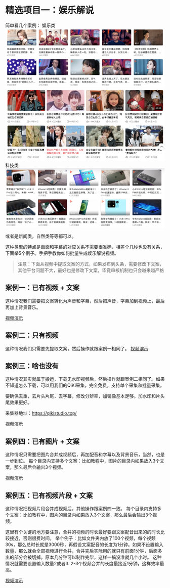 # 精选项目一：娱乐解说

简单看几个案例：
娱乐类
![enter image description here](1_recreationExplan.assets/192128_61d8cd55_1093073.png "屏幕截图.png")
![enter image description here](1_recreationExplan.assets/192138_89a02916_1093073.png "屏幕截图.png")
科技类
![enter image description here](1_recreationExplan.assets/192148_00b245a7_1093073.png "屏幕截图.png")


或者是新闻类，自然类等等都可以。

这种类型的特点是画面和字幕的对应关系不需要很准确，相差个几秒也没有关系，下面举5个例子。手把手教你如何批量生成娱乐解说视频。

> 注意：下面从视频中提取文案的方式，如果发布到头条，需要修改下文案，其他平台问题不大，最好也是修改下文案，毕竟审核机制也只会越来越严格

## 案例一：已有视频 + 文案

这种情况我们需要把文案转化为声音和字幕，然后把声音，字幕加到视频上，最后再加上背景音乐。

[视频演示]()


## 案例二：只有视频

这种情况我们只需要先提取文案，然后操作就跟案例一相同了。
[视频演示]()

## 案例三：啥也没有

这种情况其实就属于搬运，下载无水印视频后，然后操作就跟案例二相同了。如果不知道怎么下载，可以用我们的QiKi采集，完全免费，支持单个采集和批量采集。

要确保去重，去片头片尾，去字幕，修改分辨率，加镜像基本足够。加水印和片头尾效果更好。

采集器地址：https://qikistudio.top/

[视频演示]()

## 案例四：已有图片 + 文案

这种情况只需要把图片合并成视频后，再加配音和字幕以及背景音乐，当然，也是一步到位。
每个目录内支持多个文案：比如教程中，图片的目录内如果放入3个文案，那么最后会输出3个视频。

[视频演示]()


## 案例五：已有视频片段 + 文案

这种情况把视频片段合并成视频后，其他操作跟案例四一致。
每个目录内支持多个文案：比如教程中，图片的目录内如果放入3个文案，那么最后会输出3个视频。

这里有个关键的地方要注意，合并的视频的时长最好要跟文案配音出来的的时长比较接近，否则很费时间。
举个例子：比如文件夹内放了100个视频，每个视频30s，那么总时长就是3000秒，再假设文案配音的长度为1分钟。如果不设置输入数量，那么就会全部视频进行合并，合并完后实际用的就只有前面1分钟，后面多出的部分会被切掉。原本几分钟可以制作完毕，这样一搞没准就几个小时。
这种情况就需要设置输入数量2或者3. 2-3个视频合并的长度最接近1分钟，这样效率最高。

[视频演示]()